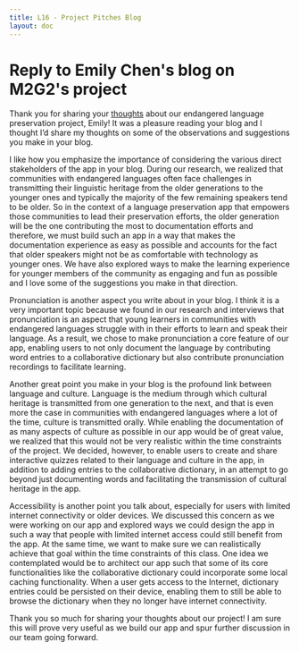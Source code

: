 ```yaml
---
title: L16 - Project Pitches Blog
layout: doc
---
```


# Reply to Emily Chen's blog on M2G2's project

Thank you for sharing your [thoughts](https://emilymchen.github.io/portfolio-emilychen/blogs/blog2.html) about our endangered language preservation project, Emily! It was a pleasure reading your blog and I thought I’d share my thoughts on some of the observations and suggestions you make in your blog.

I like how you emphasize the importance of considering the various direct stakeholders of the app in your blog. During our research, we realized that communities with endangered languages often face challenges in transmitting their linguistic heritage from the older generations to the younger ones and typically the majority of the few remaining speakers tend to be older. So in the context of a language preservation app that empowers those communities to lead their preservation efforts, the older generation will be the one contributing the most to documentation efforts and therefore, we must build such an app in a way that makes the documentation experience as easy as possible and accounts for the fact that older speakers might not be as comfortable with technology as younger ones. We have also explored ways to make the learning experience for younger members of the community as engaging and fun as possible and I love some of the suggestions you make in that direction.

Pronunciation is another aspect you write about in your blog. I think it is a very important topic because we found in our research and interviews that pronunciation is an aspect that young learners in communities with endangered languages struggle with in their efforts to learn and speak their language. As a result, we chose to make pronunciation a core feature of our app, enabling users to not only document the language by contributing word entries to a collaborative dictionary but also contribute pronunciation recordings to facilitate learning.

Another great point you make in your blog is the profound link between language and culture. Language is the medium through which cultural heritage is transmitted from one generation to the next, and that is even more the case in communities with endangered languages where a lot of the time, culture is transmitted orally. While enabling the documentation of as many aspects of culture as possible in our app would be of great value, we realized that this would not be very realistic within the time constraints of the project. We decided, however, to enable users to create and share interactive quizzes related to their language and culture in the app, in addition to adding entries to the collaborative dictionary, in an attempt to go beyond just documenting words and facilitating the transmission of cultural heritage in the app.

Accessibility is another point you talk about, especially for users with limited internet connectivity or older devices. We discussed this concern as we were working on our app and explored ways we could design the app in such a way that people with limited internet access could still benefit from the app. At the same time, we want to make sure we can realistically achieve that goal within the time constraints of this class. One idea we contemplated would be to architect our app such that some of its core functionalities like the collaborative dictionary could incorporate some local caching functionality. When a user gets access to the Internet, dictionary entries could be persisted on their device, enabling them to still be able to browse the dictionary when they no longer have internet connectivity.

Thank you so much for sharing your thoughts about our project! I am sure this will prove very useful as we build our app and spur further discussion in our team going forward.
